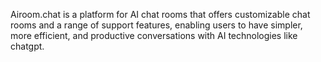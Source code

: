 Airoom.chat is a platform for AI chat rooms that offers customizable chat rooms and a range of support features, enabling users to have simpler, more efficient, and productive conversations with AI technologies like chatgpt.

